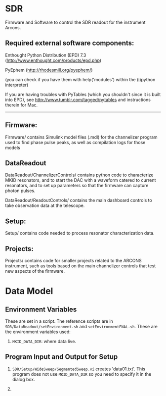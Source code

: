 SDR
===

Firmware and Software to control the SDR readout for the instrument Arcons.



Required external software components:
---------------------

Enthought Python Distribution (EPD) 7.3 (http://www.enthought.com/products/epd.php)
 
PyEphem (http://rhodesmill.org/pyephem/) 

(you can check if you have them with help('modules') within the (i)python interpreter)

If you are having troubles with PyTables (which you shouldn't since it is built into EPD), see http://www.tumblr.com/tagged/pytables and instructions therein for Mac.

***


Firmware:
---------------------

Firmware/ contains Simulink model files (.mdl) for the channelizer program used to find phase pulse peaks, as well as compilation logs for those models


DataReadout
---------------------

DataReadout/ChannelizerControls/ contains python code to characterize MKID resonators, and to start the DAC with a waveform catered to current resonators, and to set up parameters so that the firmware can capture photon pulses.

DataReadout/ReadoutControls/ contains the main dashboard controls to take observation data at the telescope.

Setup:
---------------------

Setup/ contains code needed to process resonator characterization data.

Projects:
---------------------

Projects/ contains code for smaller projects related to the ARCONS instrument, such as tools based on the main channelizer controls that test new aspects of the firmware.


Data Model
==========

Environment Variables
---------------------

These are set in a script.  The reference scripts are in
`SDR/DataReadout/setEnvironment.sh` and `setEnvironmentFNAL.sh`.
These are the environment variables used:

  1.  `MKID_DATA_DIR`: where data live.  

Program Input and Output for Setup
----------------------------------

1.  `SDR/Setup/WideSweep/SegmentedSweep.vi` creates 'data01.txt'.
This program does not use `MKID_DATA_DIR` so you need to specify it in
the dialog box.

2.  

  
